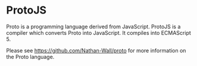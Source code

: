 ProtoJS
=======

Proto is a programming language derived from JavaScript. ProtoJS is a compiler which converts Proto into JavaScript. It compiles into ECMAScript 5.

Please see https://github.com/Nathan-Wall/proto for more information on the Proto language.
